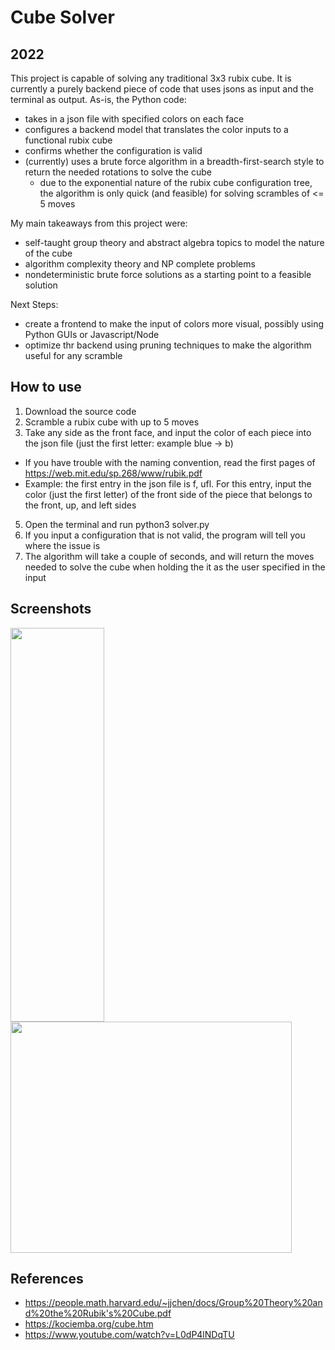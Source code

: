 # Cube Solver
## 2022

This project is capable of solving any traditional 3x3 rubix cube. It is currently a purely backend piece of code that uses jsons as input and the terminal as output. As-is, the Python code:

- takes in a json file with specified colors on each face
- configures a backend model that translates the color inputs to a functional rubix cube
- confirms whether the configuration is valid
- (currently) uses a brute force algorithm in a breadth-first-search style to return the needed rotations to solve the cube
  - due to the exponential nature of the rubix cube configuration tree, the algorithm is only quick (and feasible) for solving scrambles of <= 5 moves


My main takeaways from this project were:

- self-taught group theory and abstract algebra topics to model the nature of the cube
- algorithm complexity theory and NP complete problems
- nondeterministic brute force solutions as a starting point to a feasible solution

Next Steps:
- create a frontend to make the input of colors more visual, possibly using Python GUIs or Javascript/Node
- optimize thr backend using pruning techniques to make the algorithm useful for any scramble

## How to use
1. Download the source code
2. Scramble a rubix cube with up to 5 moves
3. Take any side as the front face, and input the color of each piece into the json file (just the first letter: example blue -> b)
  - If you have trouble with the naming convention, read the first pages of https://web.mit.edu/sp.268/www/rubik.pdf
  - Example: the first entry in the json file is f, ufl. For this entry, input the color (just the first letter) of the front side of the piece that belongs to the front, up, and left sides
5. Open the terminal and run python3 solver.py
6. If you input a configuration that is not valid, the program will tell you where the issue is
7. The algorithm will take a couple of seconds, and will return the moves needed to solve the cube when holding the it as the user specified in the input

## Screenshots

<img width="150" height = "630" src="https://user-images.githubusercontent.com/90010213/147861550-fa9141ed-304f-426b-818f-9e14e502ec47.png"> <img width="450" height="370" src="https://user-images.githubusercontent.com/90010213/147861559-1c2c6a25-efb4-4ef4-8109-b29821a77068.png">

## References

- https://people.math.harvard.edu/~jjchen/docs/Group%20Theory%20and%20the%20Rubik's%20Cube.pdf
- https://kociemba.org/cube.htm
- https://www.youtube.com/watch?v=L0dP4lNDqTU
